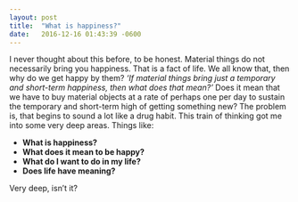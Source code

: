 ```yaml
---
layout: post
title:  "What is happiness?"
date:   2016-12-16 01:43:39 -0600
---
```

I never thought about this before, to be honest. Material things do not necessarily bring you happiness. That is a fact of life. We all know that, then why do we get happy by them? *‘If material things bring just a temporary and short-term happiness, then what does that mean?’* Does it mean that we have to buy material objects at a rate of perhaps one per day to sustain the temporary and short-term high of getting something new? The problem is, that begins to sound a lot like a drug habit. This train of thinking got me into some very deep areas. Things like:

+ **What is happiness?**
+ **What does it mean to be happy?**
+ **What do I want to do in my life?**
+ **Does life have meaning?**

Very deep, isn’t it?
